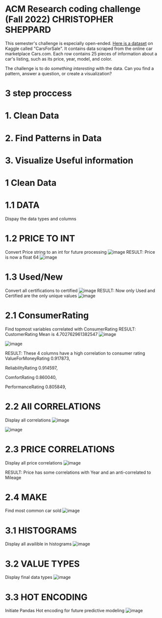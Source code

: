 # ACM Research coding challenge (Fall 2022) CHRISTOPHER SHEPPARD

This semester's challenge is especially open-ended. [Here is a dataset](https://www.kaggle.com/datasets/chancev/carsforsale) on Kaggle called "CarsForSale". It contains data scraped from the online car marketplace Cars.com. Each row contains 25 pieces of information about a car's listing, such as its price, year, model, and color.

The challenge is to do *something interesting* with the data. Can you find a pattern, answer a question, or create a visualization? 

# 3 step proccess
# 1. Clean Data
# 2. Find Patterns in Data
# 3. Visualize Useful information

# 1 Clean Data
# 1.1 DATA
Dispay the data types and columns

# 1.2 PRICE TO INT
Convert Price string to an int for future processing
![image](https://user-images.githubusercontent.com/78242653/188547854-fc72e862-63e8-43fd-850c-061c0116448e.png)
RESULT: Price is now a float 64
![image](https://user-images.githubusercontent.com/78242653/188547887-2c3a11d8-ca0e-43b8-9949-39de477a36fb.png)

# 1.3 Used/New
Convert all certifications to certified
![image](https://user-images.githubusercontent.com/78242653/188548022-5d63af0f-59a3-45dc-87a1-b589d191b38b.png)
RESULT: Now only Used and Certified are the only unique values
![image](https://user-images.githubusercontent.com/78242653/188548052-399bd9f8-7cb7-494e-8479-c5cf4aae6b17.png)

# 2.1 ConsumerRating
Find topmost variables correlated with ConsumerRating
RESULT: CustomerRating Mean is 4.702762961382547
![image](https://user-images.githubusercontent.com/78242653/188548328-e758a8f5-fe9f-468a-acf8-89fdcfa2aba4.png)

![image](https://user-images.githubusercontent.com/78242653/188547325-470f8086-e07a-4b5a-a4df-da937d98f37e.png)

RESULT: These 4 columns have a high correlation to consumer rating
ValueForMoneyRating 0.917873,

ReliabilityRating 0.914597,

ComfortRating 0.860040,

PerformanceRating 0.805849,


# 2.2 All CORRELATIONS
Display all correlations
![image](https://user-images.githubusercontent.com/78242653/188548714-6ebc3660-5b1a-4e40-9891-ae44d0209e09.png)

![image](https://user-images.githubusercontent.com/78242653/188548927-425bb134-63dc-4e7e-b8f9-f715b2bb8cea.png)


# 2.3 PRICE CORRELATIONS
Display all price correlations
![image](https://user-images.githubusercontent.com/78242653/188548770-8466e5ba-265e-4bcc-9a2b-afb798356f02.png)

RESULT: Price has some correlations with Year and an anti-correlated to Mileage

# 2.4 MAKE
Find most common car sold
![image](https://user-images.githubusercontent.com/78242653/188549279-e3347362-c961-49ed-9343-9b0296aacfe0.png)

# 3.1 HISTOGRAMS
Display all availible in histograms
![image](https://user-images.githubusercontent.com/78242653/188549220-8ef1df5b-cb86-4522-9d35-5d46d23fe8e8.png)

# 3.2 VALUE TYPES
Display final data types
![image](https://user-images.githubusercontent.com/78242653/188549528-9e9f3010-895c-4605-9b25-f7bdd463d2eb.png)

# 3.3 HOT ENCODING
Initiate Pandas Hot encoding for future predictive modeling
![image](https://user-images.githubusercontent.com/78242653/188549487-d7dd792b-6d18-4eb0-8f3d-b7a240ee69a5.png)



